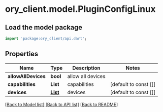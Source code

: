 # ory_client.model.PluginConfigLinux

## Load the model package
```dart
import 'package:ory_client/api.dart';
```

## Properties
Name | Type | Description | Notes
------------ | ------------- | ------------- | -------------
**allowAllDevices** | **bool** | allow all devices | 
**capabilities** | **List<String>** | capabilities | [default to const []]
**devices** | [**List<PluginDevice>**](PluginDevice.md) | devices | [default to const []]

[[Back to Model list]](../README.md#documentation-for-models) [[Back to API list]](../README.md#documentation-for-api-endpoints) [[Back to README]](../README.md)


